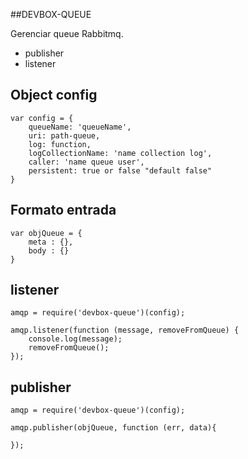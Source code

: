##DEVBOX-QUEUE

Gerenciar queue Rabbitmq.

- publisher
- listener

## Object config
```
var config = {
    queueName: 'queueName',
    uri: path-queue,
    log: function,
    logCollectionName: 'name collection log',
    caller: 'name queue user',
    persistent: true or false "default false"
}
```

## Formato entrada
```
var objQueue = {
    meta : {},
    body : {}
}
```

## listener
```
amqp = require('devbox-queue')(config);

amqp.listener(function (message, removeFromQueue) {
    console.log(message);
    removeFromQueue();
});

```

## publisher
```
amqp = require('devbox-queue')(config);

amqp.publisher(objQueue, function (err, data){

});
```